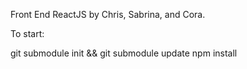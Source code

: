 Front End ReactJS by Chris, Sabrina, and Cora.



To start:

git submodule init && git submodule update
npm install
